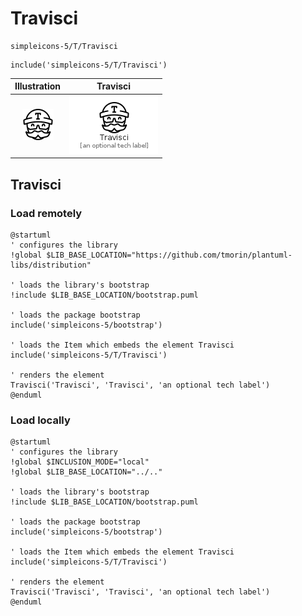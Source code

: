 # Travisci


```text
simpleicons-5/T/Travisci
```

```text
include('simpleicons-5/T/Travisci')
```



| Illustration | Travisci |
| :---: | :---: |
| ![illustration for Illustration](../../simpleicons-5/T/Travisci.png) | ![illustration for Travisci](../../simpleicons-5/T/Travisci.Local.png) |




## Travisci

### Load remotely
```plantuml
@startuml
' configures the library
!global $LIB_BASE_LOCATION="https://github.com/tmorin/plantuml-libs/distribution"

' loads the library's bootstrap
!include $LIB_BASE_LOCATION/bootstrap.puml

' loads the package bootstrap
include('simpleicons-5/bootstrap')

' loads the Item which embeds the element Travisci
include('simpleicons-5/T/Travisci')

' renders the element
Travisci('Travisci', 'Travisci', 'an optional tech label')
@enduml
```

### Load locally
```plantuml
@startuml
' configures the library
!global $INCLUSION_MODE="local"
!global $LIB_BASE_LOCATION="../.."

' loads the library's bootstrap
!include $LIB_BASE_LOCATION/bootstrap.puml

' loads the package bootstrap
include('simpleicons-5/bootstrap')

' loads the Item which embeds the element Travisci
include('simpleicons-5/T/Travisci')

' renders the element
Travisci('Travisci', 'Travisci', 'an optional tech label')
@enduml
```


